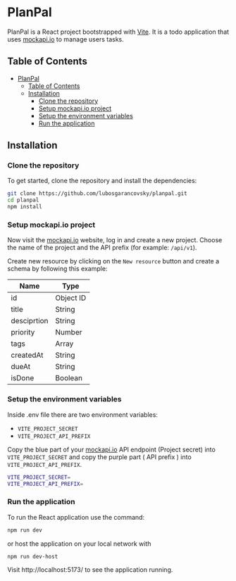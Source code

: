# PlanPal

PlanPal is a React project bootstrapped with [Vite](https://vitejs.dev/). It is a todo application that uses [mockapi.io](https://mockapi.io) to manage users tasks.

## Table of Contents

- [PlanPal](#planpal)
  - [Table of Contents](#table-of-contents)
  - [Installation](#installation)
    - [Clone the repository](#clone-the-repository)
    - [Setup mockapi.io project](#setup-mockapiio-project)
    - [Setup the environment variables](#setup-the-environment-variables)
    - [Run the application](#run-the-application)

## Installation

### Clone the repository

To get started, clone the repository and install the dependencies:

```bash
git clone https://github.com/lubosgarancovsky/planpal.git
cd planpal
npm install
```

### Setup mockapi.io project

Now visit the [mockapi.io](https://mockapi.io) website, log in and create a new project.
Choose the name of the project and the API prefix (for example: `/api/v1`).

Create new resource by clicking on the `New resource` button and create a schema by following this example:

| Name        | Type      |
| ----------- | --------- |
| id          | Object ID |
| title       | String    |
| desciprtion | String    |
| priority    | Number    |
| tags        | Array     |
| createdAt   | String    |
| dueAt       | String    |
| isDone      | Boolean   |

### Setup the environment variables

Inside .env file there are two environment variables: <br/>

- `VITE_PROJECT_SECRET` <br/>
- `VITE_PROJECT_API_PREFIX` <br/>

Copy the blue part of your [mockapi.io](https://mockapi.io) API endpoint (Project secret) into `VITE_PROJECT_SECRET` and copy the purple part ( API prefix ) into `VITE_PROJECT_API_PREFIX`.

```bash
VITE_PROJECT_SECRET=
VITE_PROJECT_API_PREFIX=
```

### Run the application

To run the React application use the command:

```bash
npm run dev
```

or host the application on your local network with

```bash
npm run dev-host
```

Visit http://localhost:5173/ to see the application running.
